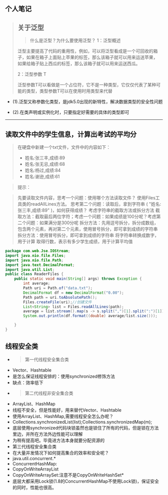 ## 个人笔记
> 关于泛型
> ---
>> 什么是泛型？为什么要使用泛型？
> 1：泛型概述
>
> 泛型主要提高了代码的重用性，例如，可以将泛型看成是一个可回收的箱子，如果在箱子上面贴上苹果的标签，那么该箱子就可以用来运送苹果，
> 如果给箱子贴上西瓜的标签，那么该箱子就可以用来运送西瓜。
>
> 2：泛型参数 T
>
> 泛型参数T可以看做是一个占位符，它不是一种类型，它仅仅代表了某种可能的类型，类型参数T可以在使用时用类型来代替
+ (1).泛型又称参数化类型，是jdk5.0出现的新特性，解决数据类型的安全性问题
>
+ (2).在类声明或实例化时，只要指定好需要的具体的类型即可
---
## 读取文件中的学生信息，计算出考试的平均分
> 在硬盘中新建一个txt文件，文件中的内容如下：
> + 姓名:张三丰,成绩:89
> + 姓名:张无忌,成绩:68
> + 姓名:杨过,成绩:84
> + 姓名:谢逊,成绩:61

>提示：

> 先要读取文件内容，思考一个问题：使用哪个方法读取文件？
> 使用Files工具类的readAllLines方法。
> 思考第二个问题：读取后，拿到字符串 ( "姓名:张三丰,成绩:89" )，如何获得成绩？
> 考虑字符串的截取方法或拆分方法
> 截取方法：截取最后两位字符；考虑一个问题：如果成绩是100分呢？考虑第二个问题：如果满分是300分呢
> 拆分方法：先用逗号拆分，拆分成数组，包含两个元素，再对第二个元素，使用冒号拆分，即可拿到成绩的字符串
> 拆分方法：使用冒号拆分，即可拿到成绩的字符串
> 将字符串转换成数字，用于计算
> 取得行数，表示有多少学生成绩，用于计算平均值
```java  
package com.web.Jse.IOStream;
import java.nio.file.Files;
import java.nio.file.Path;
import java.text.DecimalFormat;
import java.util.List;
public class ReaderFiles {
    public static void main(String[] args) throws Exception {
        int average;
        Path uri = Path.of("data.txt");
        DecimalFormat df = new DecimalFormat("0.00");
        Path path = uri.toAbsolutePath();
        Files.createFile(uri);//创建文件
        List<String> list = Files.readAllLines(path);
        average = list.stream().map(s -> s.split(",")[1].split(":")[1]).mapToInt(Integer::parseInt).sum();
        System.out.println(df.format((double) average/list.size()));

    }
}
``` 
## 线程安全类
+ > 第一代线程安全集合类
+ Vector、Hashtable
+ 是怎么保证线程安排的：使用synchronized修饰方法
+ 缺点：效率低下
+ > 第二代线程非安全集合类
+ ArrayList、HashMap
+ 线程不安全，但是性能好，用来替代Vector、Hashtable
+ 使用ArrayList、HashMap,需要线程安全怎么办呢？
+ Collections.synchronizedList(list);Collections.synchronizedMap(m);
+ 底层使用synchronized代码块锁虽然也是锁住了所有的代码，但是锁在方法里边，并所在方法外边性能可以理解
+ 为稍有提高吧。毕竟进方法本身就要分配资源的
+ 第三代线程安全集合类
+ 在大量并发情况下如何提高集合的效率和安全呢？
+ java.util.concurrent.*
+ ConcurrentHashMap:
+ CopyOnWriteArrayList
+ CopyOnWriteArraySet:注意不是CopyOnWriteHashSet*
+ 底层大都采用Lock锁(1.8的ConcurrentHashMap不使用Lock锁)，保证安全的同时，性能也很高。